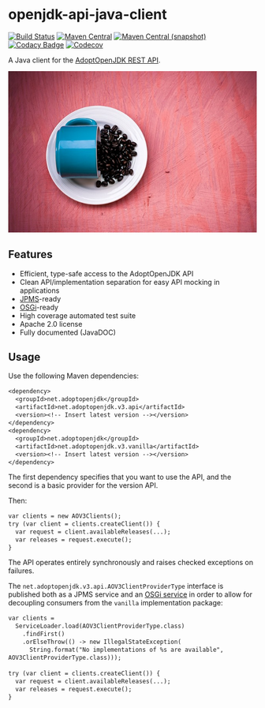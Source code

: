 openjdk-api-java-client
===

[![Build Status](https://img.shields.io/travis/AdoptOpenJDK/openjdk-api-java-client.svg?style=flat-square)](https://travis-ci.org/AdoptOpenJDK/openjdk-api-java-client)
[![Maven Central](https://img.shields.io/maven-central/v/net.adoptopenjdk/net.adoptopenjdk.svg?style=flat-square)](http://search.maven.org/#search%7Cga%7C1%7Cg%3A%22net.adoptopenjdk%22)
[![Maven Central (snapshot)](https://img.shields.io/nexus/s/https/oss.sonatype.org/net.adoptopenjdk/net.adoptopenjdk.svg?style=flat-square)](https://oss.sonatype.org/content/repositories/snapshots/net/adoptopenjdk/)
[![Codacy Badge](https://img.shields.io/codacy/grade/565ef1e0d8404f6b9cd22ef71fc73e48.svg?style=flat-square)](https://www.codacy.com/app/github_79/AdoptOpenJDK-Java?utm_source=github.com&amp;utm_medium=referral&amp;utm_content=AdoptOpenJDK/openjdk-api-java-client&amp;utm_campaign=Badge_Grade)
[![Codecov](https://img.shields.io/codecov/c/github/AdoptOpenJDK/openjdk-api-java-client.svg?style=flat-square)](https://codecov.io/gh/AdoptOpenJDK/openjdk-api-java-client)

A Java client for the [AdoptOpenJDK REST API](https://api.adoptopenjdk.net/).

![adoptopenjdk](./src/site/resources/adoptopenjdk.jpg?raw=true)

## Features

* Efficient, type-safe access to the AdoptOpenJDK API
* Clean API/implementation separation for easy API mocking in applications
* [JPMS](https://openjdk.java.net/projects/jigsaw/spec/)-ready
* [OSGi](https://www.osgi.org)-ready
* High coverage automated test suite
* Apache 2.0 license
* Fully documented (JavaDOC)

## Usage

Use the following Maven dependencies:

```
<dependency>
  <groupId>net.adoptopenjdk</groupId>
  <artifactId>net.adoptopenjdk.v3.api</artifactId>
  <version><!-- Insert latest version --></version>
</dependency>
<dependency>
  <groupId>net.adoptopenjdk</groupId>
  <artifactId>net.adoptopenjdk.v3.vanilla</artifactId>
  <version><!-- Insert latest version --></version>
</dependency>
```

The first dependency specifies that you want to use the API, and the second
is a basic provider for the version API.

Then:

```
var clients = new AOV3Clients();
try (var client = clients.createClient()) {
  var request = client.availableReleases(...);
  var releases = request.execute();
}
```

The API operates entirely synchronously and raises checked exceptions on
failures.

The `net.adoptopenjdk.v3.api.AOV3ClientProviderType` interface is published
both as a JPMS service and an [OSGi service](https://www.osgi.org) in order to 
allow for decoupling consumers from the `vanilla` implementation package:

```
var clients =
  ServiceLoader.load(AOV3ClientProviderType.class)
    .findFirst()
    .orElseThrow(() -> new IllegalStateException(
      String.format("No implementations of %s are available", AOV3ClientProviderType.class)));

try (var client = clients.createClient()) {
  var request = client.availableReleases(...);
  var releases = request.execute();
}
```
